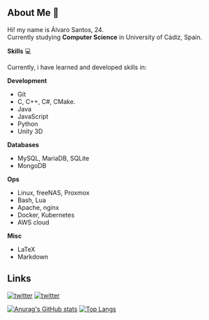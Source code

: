 ## About Me :page_with_curl:
Hi! my name is Álvaro Santos, 24. <br>
Currently studying **Computer Science** in University of Cádiz, Spain.<br>

**Skills** :computer: <br>

Currently, i have learned and developed skills in:

**Development**

* Git
* C, C++, C#, CMake.
* Java
* JavaScript
* Python
* Unity 3D

**Databases**

* MySQL, MariaDB, SQLite
* MongoDB

**Ops**

* Linux, freeNAS, Proxmox
* Bash, Lua
* Apache, nginx
* Docker, Kubernetes
* AWS cloud

**Misc**

* LaTeX
* Markdown

## Links
[![twitter](https://img.shields.io/badge/twitter-1DA1F2?style=for-the-badge&logo=twitter&logoColor=white)](https://twitter.com/EviLAsRz)
[![twitter](https://img.shields.io/badge/linkedin-0a66c2?style=for-the-badge&logo=linkedin&logoColor=white)](https://www.linkedin.com/in/alvaro-santos-romero-915212225/)

[![Anurag's GitHub stats](https://github-readme-stats.vercel.app/api?username=EviLAsRz&hide=prs,issues&show_icons=true&theme=transparent)](https://github.com/anuraghazra/github-readme-stats)
[![Top Langs](https://github-readme-stats.vercel.app/api/top-langs/?username=EviLAsRz&theme=transparent&layout=compact)](https://github.com/anuraghazra/github-readme-stats)
